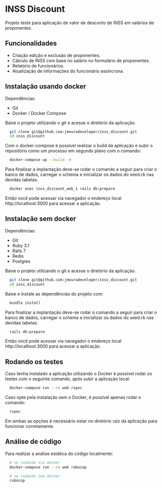 
# INSS Discount

Projeto teste para aplicação de valor de desconto de INSS em salários de proponentes.


## Funcionalidades

- Criação edição e exclusão de proponentes.
- Cálculo de INSS com base no salário no formulário de proponentes.
- Relatório de funcionários.
- Atualização de informações do funcionário assíncrona.

## Instalação usando docker

Dependências:
- Git
- Docker / Docker Compose

Baixe o projeto utilizando o git e acesse o diretório da aplicação.

```bash
  git clone git@github.com:jmouradeveloper/inss_discount.git
  cd inss_discount
```

Com o docker-compose é possível realizar o build da aplicação e subir o repositório como um processo em segundo plano com o comando:

```bash
  docker-compose up --build -d
```

Para finalizar a implantação deve-se rodar o comando a seguir para criar o banco de dados, carregar o schema e inicializar os dados do seed.rb nas devidas tabelas.

```bash
  docker exec inss_discount_web_1 rails db:prepare
```

Então você pode acessar via navegador o endereço local http://localhost:3000 para acessar a aplicação.

## Instalação sem docker

Dependências:
- Git
- Ruby 3.1
- Rails 7
- Redis
- Postgres

Baixe o projeto utilizando o git e acesse o diretório da aplicação.

```bash
  git clone git@github.com:jmouradeveloper/inss_discount.git
  cd inss_discount
```

Baixe e instale as dependências do projeto com:

```bash
  bundle install
```

Para finalizar a implantação deve-se rodar o comando a seguir para criar o banco de dados, carregar o schema e inicializar os dados do seed.rb nas devidas tabelas.

```bash
  rails db:prepare
```

Então você pode acessar via navegador o endereço local http://localhost:3000 para acessar a aplicação.
## Rodando os testes

Caso tenha instalado a aplicação utilizando o Docker é possível rodar os testes com o seguinte comando, após subir a aplicação local:

```bash
  docker-compose run --rm web rspec
```

Caso opte pela instalação sem o Docker, é possível apenas rodar o comando:

```bash
  rspec
```

Em ambas as opções é necessário estar no diretório raiz da aplicação para funcionar corretamente.

## Análise de código

Para realizar a análise estática do código localmente:

```bash
  # se rodando via docker
  docker-compose run --rm web rubocop

  # se rodando sem docker
  rubocop
```

